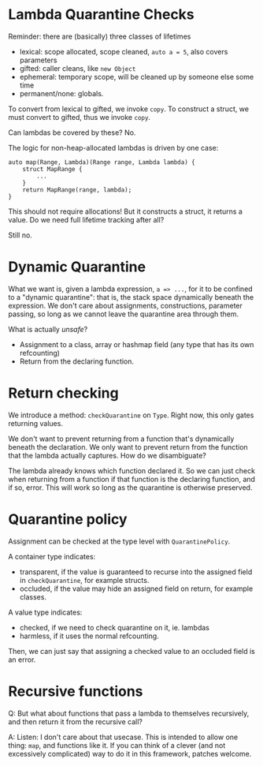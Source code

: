 # Lambda Quarantine Checks

Reminder: there are (basically) three classes of lifetimes

- lexical: scope allocated, scope cleaned, `auto a = 5`, also covers parameters
- gifted: caller cleans, like `new Object`
- ephemeral: temporary scope, will be cleaned up by someone else some time
- permanent/none: globals.

To convert from lexical to gifted, we invoke `copy`. To construct a struct, we must convert to gifted,
thus we invoke `copy`.

Can lambdas be covered by these? No.

The logic for non-heap-allocated lambdas is driven by one case:

```
auto map(Range, Lambda)(Range range, Lambda lambda) {
    struct MapRange {
        ...
    }
    return MapRange(range, lambda);
}
```

This should not require allocations! But it constructs a struct, it returns a value.
Do we need full lifetime tracking after all?

Still no.

# Dynamic Quarantine

What we want is, given a lambda expression, `a => ...`, for it to be confined to a "dynamic quarantine":
that is, the stack space dynamically beneath the expression. We don't care about assignments,
constructions, parameter passing, so long as we cannot leave the quarantine area through them.

What is actually *unsafe*?

- Assignment to a class, array or hashmap field (any type that has its own refcounting)
- Return from the declaring function.

# Return checking

We introduce a method: `checkQuarantine` on `Type`. Right now, this only gates returning values.

We don't want to prevent returning from a function that's dynamically beneath the declaration. We only want
to prevent return from the function that the lambda actually captures. How do we disambiguate?

The lambda already knows which function declared it. So we can just check when returning from a function
if that function is the declaring function, and if so, error. This will work so long as
the quarantine is otherwise preserved.

# Quarantine policy

Assignment can be checked at the type level with `QuarantinePolicy`.

A container type indicates:

- transparent, if the value is guaranteed to recurse into the assigned field in `checkQuarantine`, for
  example structs.
- occluded, if the value may hide an assigned field on return, for example classes.

A value type indicates:

- checked, if we need to check quarantine on it, ie. lambdas
- harmless, if it uses the normal refcounting.

Then, we can just say that assigning a checked value to an occluded field is an error.

# Recursive functions

Q: But what about functions that pass a lambda to themselves recursively, and then return it from the
  recursive call?

A: Listen: I don't care about that usecase. This is intended to allow one thing: `map`, and functions like it.
  If you can think of a clever (and not excessively complicated) way to do it in this framework, patches
  welcome.
